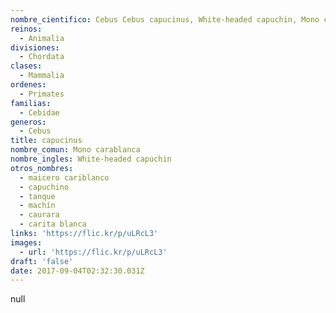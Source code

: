 ```yaml
---
nombre_cientifico: Cebus Cebus capucinus, White-headed capuchin, Mono carablanca
reinos:
  - Animalia
divisiones:
  - Chordata
clases:
  - Mammalia
ordenes:
  - Primates
familias:
  - Cebidae
generos:
  - Cebus
title: capucinus
nombre_comun: Mono carablanca
nombre_ingles: White-headed capuchin
otros_nombres:
  - maicero cariblanco
  - capuchino
  - tanque
  - machín
  - caurara
  - carita blanca
links: 'https://flic.kr/p/uLRcL3'
images:
  - url: 'https://flic.kr/p/uLRcL3'
draft: 'false'
date: 2017-09-04T02:32:30.031Z
---
```

null
